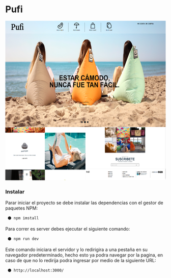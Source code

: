 # Pufi
<div align="center">
  <img src="https://raw.githubusercontent.com/laguado415/Pufi/main/public/assets/images/collage_Readme.png" alt="collage" width="700" height="500" />
</div>

### Instalar
<p>
   Parar iniciar el proyecto se debe instalar las dependencias con el gestor de paquetes NPM:
   
     ⚫ npm imstall
     
   Para correr es server debes ejecutar el siguiente comando:
   
     ⚫ npm run dev
     
   Este comando iniciara el servidor y lo redirigira a una pestaña en su navegador predeterminado, hecho esto ya podra navegar por la pagina,
   en caso de que no lo redirija podra ingresar por medio de la siguiente URL:
   
     ⚫ http://localhost:3000/
</p>
